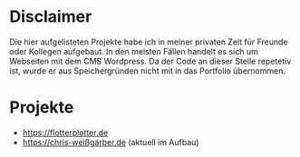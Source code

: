 # Disclaimer

Die hier aufgelisteten Projekte habe ich in meiner privaten Zeit für Freunde oder Kollegen aufgebaut. In den meisten Fällen handelt es sich um Webseiten mit dem CMS Wordpress.
Da der Code an dieser Stelle repetetiv ist, wurde er aus Speichergründen nicht mit in das Portfolio übernommen.

# Projekte

- https://flotterplotter.de
- https://chris-weißgärber.de (aktuell im Aufbau)
